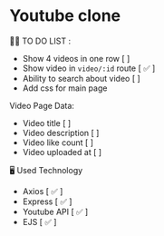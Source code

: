 # Youtube clone

👩‍💻 TO DO LIST :
- Show 4 videos in one row [ ]
- Show video in `video/:id` route [ ✅ ]
- Ability to search about video [ ]
- Add css for main page


Video Page Data:
- Video title [ ]
- Video description [ ]
- Video like count [ ]
- Video uploaded at [ ]

🖥 Used Technology
- Axios [ ✅ ]
- Express [ ✅ ]
- Youtube API [ ✅ ]
- EJS [ ✅ ]
